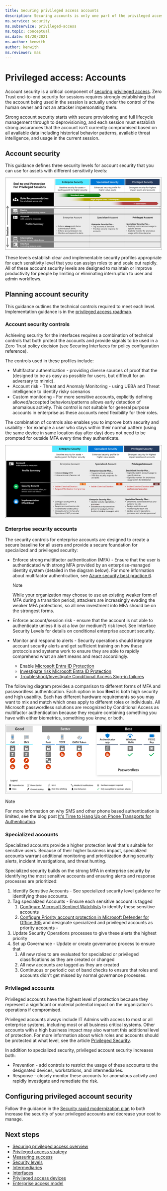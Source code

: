 ```yaml
---
title: Securing privileged access accounts
description: Securing accounts is only one part of the privileged access story
ms.service: security
ms.subservice: privileged-access
ms.topic: conceptual
ms.date: 01/20/2021
ms.author: kenwith
author: kenwith
ms.reviewer: mas
---
```

# Privileged access: Accounts

Account security is a critical component of [securing privileged access](overview.md). Zero Trust end-to-end security for sessions requires strongly establishing that the account being used in the session is actually under the control of the human owner and not an attacker impersonating them.

Strong account security starts with secure provisioning and full lifecycle management through to deprovisioning, and each session must establish strong assurances that the account isn't currently compromised based on all available data including historical behavior patterns, available threat intelligence, and usage in the current session.

## Account security

This guidance defines three security levels for account security that you can use for assets with different sensitivity levels:

![Protecting accounts end to end](./media/privileged-access-accounts/end-to-end-protecting-accounts.png)

These levels establish clear and implementable security profiles appropriate for each sensitivity level that you can assign roles to and scale out rapidly. All of these account security levels are designed to maintain or improve productivity for people by limiting or eliminating interruption to user and admin workflows.

## Planning account security

This guidance outlines the technical controls required to meet each level. Implementation guidance is in the [privileged access roadmap](security-rapid-modernization-plan.md).

### Account security controls

Achieving security for the interfaces requires a combination of technical controls that both protect the accounts and provide signals to be used in a Zero Trust policy decision (see Securing Interfaces for policy configuration reference).

The controls used in these profiles include:

- Multifactor authentication - providing diverse sources of proof that the (designed to be as easy as possible for users, but difficult for an adversary to mimic).
- Account risk - Threat and Anomaly Monitoring - using UEBA and Threat intelligence to identify risky scenarios
- Custom monitoring - For more sensitive accounts, explicitly defining allowed/accepted behaviors/patterns allows early detection of anomalous activity. This control is not suitable for general purpose accounts in enterprise as these accounts need flexibility for their roles.

The combination of controls also enables you to improve both security and usability - for example a user who stays within their normal pattern (using the same device in same location day after day) does not need to be prompted for outside MFA every time they authenticate.

![Comparing each account tier and cost benefit](./media/privileged-access-accounts/compare-account-controls-by-level.png)

### Enterprise security accounts

The security controls for enterprise accounts are designed to create a secure baseline for all users and provide a secure foundation for specialized and privileged security:

- Enforce strong multifactor authentication (MFA) - Ensure that the user is authenticated with strong MFA provided by an enterprise-managed identity system (detailed in the diagram below). For more information about multifactor authentication, see [Azure security best practice 6](/azure/cloud-adoption-framework/security/security-top-10#6-technology-require-passwordless-or-multifactor-authentication-mfa).

   > [!NOTE]
   > While your organization may choose to use an existing weaker form of MFA during a transition period, attackers are increasingly evading the weaker MFA protections, so all new investment into MFA should be on the strongest forms.

- Enforce account/session risk - ensure that the account is not able to authenticate unless it is at a low (or medium?) risk level. See Interface Security Levels for details on conditional enterprise account security.
- Monitor and respond to alerts - Security operations should integrate account security alerts and get sufficient training on how these protocols and systems work to ensure they are able to rapidly comprehend what an alert means and react accordingly.
  - Enable [Microsoft Entra ID Protection](/azure/active-directory/identity-protection/overview-identity-protection)
  - [Investigate risk Microsoft Entra ID Protection](/azure/active-directory/identity-protection/howto-identity-protection-investigate-risk)
  - [Troubleshoot/Investigate Conditional Access Sign-in failures](/azure/active-directory/conditional-access/troubleshoot-conditional-access)

The following diagram provides a comparison to different forms of MFA and passwordless authentication. Each option in box **Best** is both high security and high usability. Each has different hardware requirements so you may want to mix and match which ones apply to different roles or individuals. All Microsoft passwordless solutions are recognized by Conditional Access as multifactor authentication because they require combining something you have with either biometrics, something you know, or both.

![Comparison of authentication methods good, better, best](./media/privileged-access-accounts/compare-authentication-methods.png)

 > [!NOTE]
 > For more information on why SMS and other phone based authentication is limited, see the blog post [It's Time to Hang Up on Phone Transports for Authentication](https://techcommunity.microsoft.com/t5/azure-active-directory-identity/it-s-time-to-hang-up-on-phone-transports-for-authentication/ba-p/1751752).

### Specialized accounts

Specialized accounts provide a higher protection level that's suitable for sensitive users. Because of their higher business impact, specialized accounts warrant additional monitoring and prioritization during security alerts, incident investigations, and threat hunting.

Specialized security builds on the strong MFA in enterprise security by identifying the most sensitive accounts and ensuring alerts and response processes are prioritized:

1. Identify Sensitive Accounts - See specialized security level guidance for identifying these accounts.
1. Tag specialized Accounts - Ensure each sensitive account is tagged
   1. [Configure Microsoft Sentinel Watchlists](/azure/sentinel/watchlists) to identify these sensitive accounts
   1. [Configure Priority account protection in Microsoft Defender for Office 365](https://techcommunity.microsoft.com/t5/microsoft-defender-for-office/announcing-priority-account-protection-in-microsoft-defender-for/ba-p/1696385) and designate specialized and privileged accounts as priority accounts -
1. Update Security Operations processes to give these alerts the highest priority
1. Set up Governance - Update or create governance process to ensure that
   1. All new roles to are evaluated for specialized or privileged classifications as they are created or changed
   1. All new accounts are tagged as they are created
   1. Continuous or periodic out of band checks to ensure that roles and accounts didn't get missed by normal governance processes.

### Privileged accounts

Privileged accounts have the highest level of protection because they represent a significant or material potential impact on the organization's operations if compromised.

Privileged accounts always include IT Admins with access to most or all enterprise systems, including most or all business critical systems. Other accounts with a high business impact may also warrant this additional level of protection. For more information about which roles and accounts should be protected at what level, see the article [Privileged Security](privileged-access-security-levels.md).

In addition to specialized security, privileged account security increases both:

- Prevention - add controls to restrict the usage of these accounts to the designated devices, workstations, and intermediaries.
- Response - closely monitor these accounts for anomalous activity and rapidly investigate and remediate the risk.

## Configuring privileged account security

Follow the guidance in the [Security rapid modernization plan](security-rapid-modernization-plan.md) to both increase the security of your privileged accounts and decrease your cost to manage.

## Next steps

- [Securing privileged access overview](overview.md)
- [Privileged access strategy](privileged-access-strategy.md)
- [Measuring success](privileged-access-success-criteria.md)
- [Security levels](privileged-access-security-levels.md)
- [Intermediaries](privileged-access-intermediaries.md)
- [Interfaces](privileged-access-interfaces.md)
- [Privileged access devices](privileged-access-devices.md)
- [Enterprise access model](privileged-access-access-model.md)
